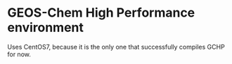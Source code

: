 # GEOS-Chem High Performance environment

Uses CentOS7, because it is the only one that successfully compiles GCHP for now.